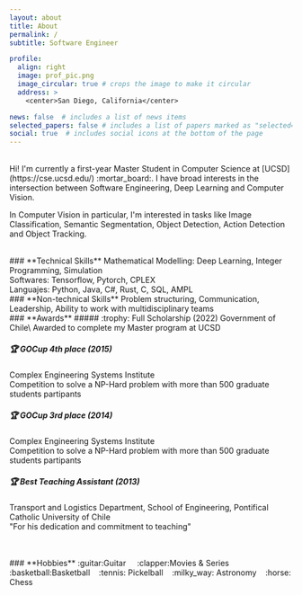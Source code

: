 ```yaml
---
layout: about
title: About
permalink: /
subtitle: Software Engineer

profile:
  align: right
  image: prof_pic.png
  image_circular: true # crops the image to make it circular
  address: >
    <center>San Diego, California</center>

news: false  # includes a list of news items
selected_papers: false # includes a list of papers marked as "selected={true}"
social: true  # includes social icons at the bottom of the page
---
```


<br>
Hi! I'm currently a first-year Master Student in Computer Science at [UCSD](https://cse.ucsd.edu/) :mortar_board:. I have broad interests in the intersection between Software Engineering, Deep Learning and Computer Vision.

In Computer Vision in particular, I'm interested in tasks like Image Classification, Semantic Segmentation, Object Detection, Action Detection and Object Tracking.

<br>
### **Technical Skills**
Mathematical Modelling: Deep Learning, Integer Programming, Simulation <br>
Softwares: Tensorflow, Pytorch, CPLEX <br>
Languajes: Python, Java, C#, Rust, C, SQL, AMPL

<br>
### **Non-technical Skills**
Problem structuring, Communication, Leadership, Ability to work with multidisciplinary teams

<br>
### **Awards**
##### :trophy: Full Scholarship (2022)
Government of Chile\
Awarded to complete my Master program at UCSD

##### :trophy: GOCup 4th place (2015)
Complex Engineering Systems Institute\
Competition to solve a NP-Hard problem with more than 500 graduate students partipants

##### :trophy: GOCup 3rd place (2014)
Complex Engineering Systems Institute\
Competition to solve a NP-Hard problem with more than 500 graduate students partipants

##### :trophy: Best Teaching Assistant (2013)
Transport and Logistics Department, School of Engineering, Pontifical Catholic University of Chile\
"For his dedication and commitment to teaching"

<br>
<br>
### **Hobbies**
:guitar:Guitar &nbsp;&nbsp;&nbsp;
:clapper:Movies & Series&nbsp;&nbsp;&nbsp;
:basketball:Basketball&nbsp;&nbsp;&nbsp;
:tennis: Pickelball&nbsp;&nbsp;&nbsp;
:milky_way: Astronomy&nbsp;&nbsp;&nbsp;
:horse: Chess

